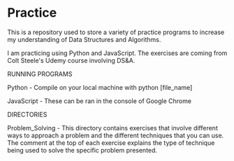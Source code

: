 # Practice

This is a repository used to store a variety of practice programs to increase my understanding of Data Structures and Algorithms.

I am practicing using Python and JavaScript. The exercises are coming from Colt Steele's Udemy course involving DS&A.

RUNNING PROGRAMS

Python - Compile on your local machine with python [file_name]

JavaScript - These can be ran in the console of Google Chrome

DIRECTORIES

Problem_Solving - This directory contains exercises that involve different ways to approach a problem and the different techniques that you can use. The comment at the top of each exercise explains the type of technique being used to solve the specific problem presented.
